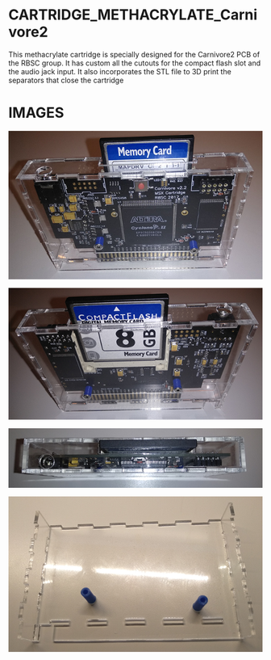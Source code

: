 # CARTRIDGE_METHACRYLATE_Carnivore2

This methacrylate cartridge is specially designed for the Carnivore2 PCB of the RBSC group. It has custom all the cutouts for the compact flash slot and the audio jack input. It also incorporates the STL file to 3D print the separators that close the cartridge

# IMAGES

![Alt text](https://github.com/capsule5000/CARTRIDGE_METHACRYLATE_Carnivore2/blob/main/Images/c2front.png)

![Alt text](https://github.com/capsule5000/CARTRIDGE_METHACRYLATE_Carnivore2/blob/main/Images/c2rear1.png)

![Alt text](https://github.com/capsule5000/CARTRIDGE_METHACRYLATE_Carnivore2/blob/main/Images/c2up.png)

![Alt text](https://github.com/capsule5000/CARTRIDGE_METHACRYLATE_Carnivore2/blob/main/Images/c2down.png)
